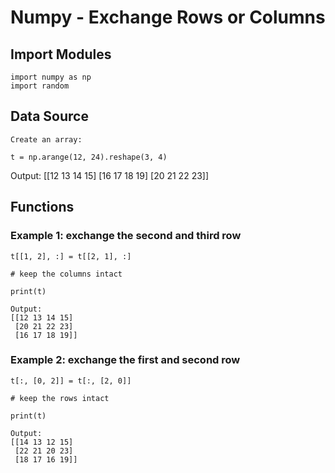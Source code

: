# Numpy - Exchange Rows or Columns

## Import Modules
```
import numpy as np
import random
```

## Data Source
```
Create an array:

t = np.arange(12, 24).reshape(3, 4)
```
Output: 
[[12 13 14 15]
 [16 17 18 19]
 [20 21 22 23]]

## Functions

### Example 1: exchange the second and third row 
```
t[[1, 2], :] = t[[2, 1], :] 

# keep the columns intact

print(t)
```
```
Output: 
[[12 13 14 15]
 [20 21 22 23]
 [16 17 18 19]]
```

### Example 2: exchange the first and second row 
```
t[:, [0, 2]] = t[:, [2, 0]] 

# keep the rows intact

print(t)
```
```
Output: 
[[14 13 12 15]
 [22 21 20 23]
 [18 17 16 19]]
```